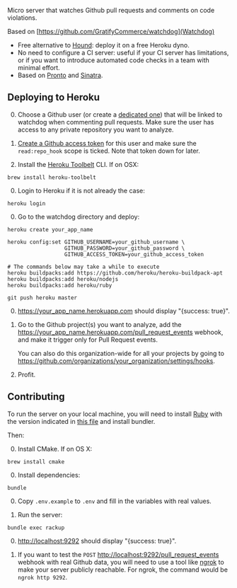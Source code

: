 Micro server that watches Github pull requests and comments on code violations.

Based on [https://github.com/GratifyCommerce/watchdog](Watchdog)

- Free alternative to [Hound](https://houndci.com): deploy it on a free Heroku dyno.
- No need to configure a CI server: useful if your CI server has limitations, or if you want to introduce automated code checks in a team with minimal effort.
- Based on [Pronto](https://github.com/mmozuras/pronto) and [Sinatra](http://www.sinatrarb.com).

## Deploying to Heroku

0. Choose a Github user (or create a [dedicated one](https://github.com/vicidog)) that will be linked to watchdog when commenting pull requests. Make sure the user has access to any private repository you want to analyze.

0. [Create a Github access token](https://github.com/settings/tokens) for this user and make sure the `read:repo_hook` scope is ticked. Note that token down for later.

0. Install the [Heroku Toolbelt](https://toolbelt.heroku.com) CLI. If on OSX:

```
brew install heroku-toolbelt
```

0. Login to Heroku if it is not already the case:

```
heroku login
```

0. Go to the watchdog directory and deploy:

```
heroku create your_app_name

heroku config:set GITHUB_USERNAME=your_github_username \
                  GITHUB_PASSWORD=your_github_password \
                  GITHUB_ACCESS_TOKEN=your_github_access_token

# The commands below may take a while to execute
heroku buildpacks:add https://github.com/heroku/heroku-buildpack-apt
heroku buildpacks:add heroku/nodejs
heroku buildpacks:add heroku/ruby

git push heroku master
```

0. https://your_app_name.herokuapp.com should display "{success: true}".

0. Go to the Github project(s) you want to analyze, add the https://your_app_name.herokuapp.com/pull_request_events webhook, and make it trigger only for Pull Request events.

    You can also do this organization-wide for all your projects by going to https://github.com/organizations/your_organization/settings/hooks.

0. Profit.

## Contributing

To run the server on your local machine, you will need to install [Ruby](https://www.ruby-lang.org) with the version indicated in [this file](https://raw.githubusercontent.com/VicinityCommerce/watchdog/master/.ruby-version) and install bundler.

Then:

0. Install CMake. If on OS X:

```
brew install cmake
```

0. Install dependencies:

```
bundle
```

0. Copy `.env.example` to `.env` and fill in the variables with real values.

0. Run the server:

```
bundle exec rackup
```

0. [http://localhost:9292](http://localhost:9292) should display "{success: true}".

0. If you want to test the `POST` [http://localhost:9292/pull_request_events](http://localhost:9292/pull_request_events) webhook with real Github data, you will need to use a tool like [ngrok](https://ngrok.com) to make your server publicly reachable. For ngrok, the command would be `ngrok http 9292`.
